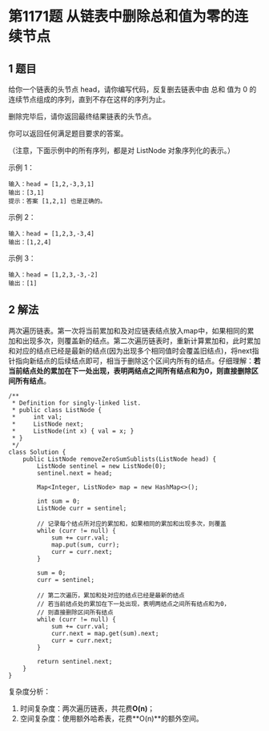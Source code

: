 # 第1171题 从链表中删除总和值为零的连续节点

## 1 题目

给你一个链表的头节点 head，请你编写代码，反复删去链表中由 总和 值为 0 的连续节点组成的序列，直到不存在这样的序列为止。

删除完毕后，请你返回最终结果链表的头节点。

你可以返回任何满足题目要求的答案。

（注意，下面示例中的所有序列，都是对 ListNode 对象序列化的表示。）

示例 1：

```
输入：head = [1,2,-3,3,1]
输出：[3,1]
提示：答案 [1,2,1] 也是正确的。
```

示例 2：

```
输入：head = [1,2,3,-3,4]
输出：[1,2,4]
```

示例 3：

```
输入：head = [1,2,3,-3,-2]
输出：[1]
```

## 2 解法

两次遍历链表。第一次将当前累加和及对应链表结点放入map中，如果相同的累加和出现多次，则覆盖新的结点。第二次遍历链表时，重新计算累加和，此时累加和对应的结点已经是最新的结点(因为出现多个相同值时会覆盖旧结点)，将next指针指向新结点的后续结点即可，相当于删除这个区间内所有的结点。仔细理解：**若当前结点处的累加在下一处出现，表明两结点之间所有结点和为0，则直接删除区间所有结点**。

```
/**
 * Definition for singly-linked list.
 * public class ListNode {
 *     int val;
 *     ListNode next;
 *     ListNode(int x) { val = x; }
 * }
 */
class Solution {
    public ListNode removeZeroSumSublists(ListNode head) {
        ListNode sentinel = new ListNode(0);
        sentinel.next = head;

        Map<Integer, ListNode> map = new HashMap<>();

        int sum = 0;
        ListNode curr = sentinel;

        // 记录每个结点所对应的累加和，如果相同的累加和出现多次，则覆盖
        while (curr != null) {
            sum += curr.val;
            map.put(sum, curr);
            curr = curr.next;
        }

        sum = 0;
        curr = sentinel;

        // 第二次遍历，累加和处对应的结点已经是最新的结点
        // 若当前结点处的累加在下一处出现，表明两结点之间所有结点和为0，
        // 则直接删除区间所有结点
        while (curr != null) {
            sum += curr.val;
            curr.next = map.get(sum).next;
            curr = curr.next;
        }

        return sentinel.next;
    }
}
```

复杂度分析：

1. 时间复杂度：两次遍历链表，共花费**O(n)**；
2. 空间复杂度：使用额外哈希表，花费**O(n)**的额外空间。

